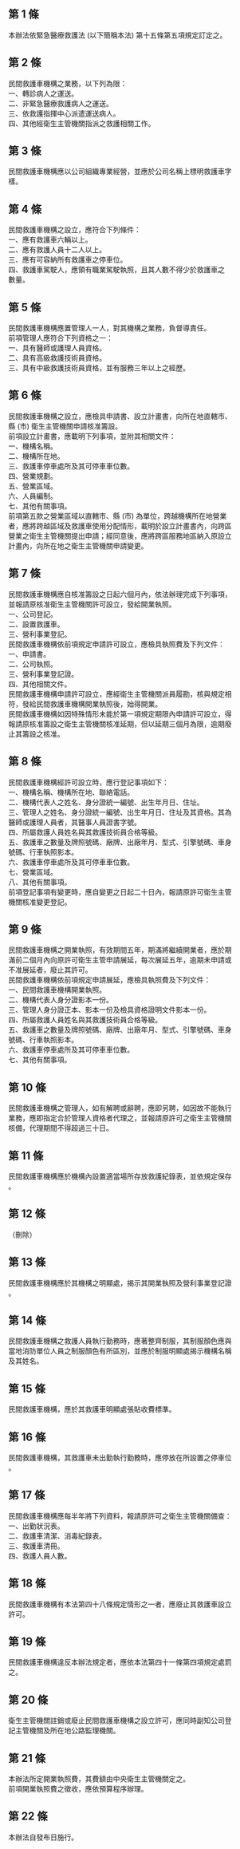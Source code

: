 第 1 條
-------
本辦法依緊急醫療救護法 (以下簡稱本法) 第十五條第五項規定訂定之。

第 2 條
-------
民間救護車機構之業務，以下列為限：  
一、轉診病人之運送。  
二、非緊急醫療救護病人之運送。  
三、依救護指揮中心派遣運送病人。  
四、其他經衛生主管機關指派之救護相關工作。

第 3 條
-------
民間救護車機構應以公司組織專業經營，並應於公司名稱上標明救護車字  
樣。

第 4 條
-------
民間救護車機構之設立，應符合下列條件：  
一、應有救護車六輛以上。  
二、應有救護人員十二人以上。  
三、應有可容納所有救護車之停車位。  
四、救護車駕駛人，應領有職業駕駛執照，且其人數不得少於救護車之  
    數量。

第 5 條
-------
民間救護車機構應置管理人一人，對其機構之業務，負督導責任。  
前項管理人應符合下列資格之一：  
一、具有醫師或護理人員資格。  
二、具有高級救護技術員資格。  
三、具有中級救護技術員資格，並有服務三年以上之經歷。

第 6 條
-------
民間救護車機構之設立，應檢具申請書、設立計畫書，向所在地直轄市、  
縣 (市) 衛生主管機關申請核准籌設。  
前項設立計畫書，應載明下列事項，並附其相關文件：  
一、機構名稱。  
二、機構所在地。  
三、救護車停車處所及其可停車車位數。  
四、營業規劃。  
五、營業區域。  
六、人員編制。  
七、其他有關事項。  
前項第五款之營業區域以直轄市、縣 (市) 為單位，跨越機構所在地營業  
者，應將跨越區域及救護車使用分配情形，載明於設立計畫書內，向跨區  
營業之衛生主管機關提出申請；經同意後，應將跨區服務地區納入原設立  
計畫內，向所在地之衛生主管機關申請變更。

第 7 條
-------
民間救護車機構應自核准籌設之日起六個月內，依法辦理完成下列事項，  
並報請原核准衛生主管機關許可設立，發給開業執照。  
一、公司登記。  
二、設置救護車。  
三、營利事業登記。  
民間救護車機構依前項規定申請許可設立，應檢具執照費及下列文件：  
一、申請書。  
二、公司執照。  
三、營利事業登記證。  
四、其他相關文件。  
民間救護車機構申請許可設立，應經衛生主管機關派員履勘，核與規定相  
符，發給民間救護車機構開業執照後，始得開業。  
民間救護車機構如因特殊情形未能於第一項規定期限內申請許可設立，得  
報請原核准籌設之衛生主管機關核准延期，但以延期三個月為限，逾期廢  
止其籌設之核准。

第 8 條
-------
民間救護車機構經許可設立時，應行登記事項如下：  
一、機構名稱、機構所在地、聯絡電話。  
二、機構代表人之姓名、身分證統一編號、出生年月日、住址。  
三、管理人之姓名、身分證統一編號、出生年月日、住址及其資格。其為  
    醫師或護理人員者，其醫事人員證書字號。  
四、所屬救護人員姓名與其救護技術員合格等級。  
五、救護車之數量及牌照號碼、廠牌、出廠年月、型式、引擎號碼、車身  
    號碼、行車執照影本。  
六、救護車停車處所及其可停車車位數。  
七、營業區域。  
八、其他有關事項。  
前項登記事項有變更時，應自變更之日起二十日內，報請原許可衛生主管  
機關核准變更登記。

第 9 條
-------
民間救護車機構之開業執照，有效期間五年，期滿將繼續開業者，應於期  
滿前二個月內向原許可衛生主管申請展延，每次展延五年，逾期未申請或  
不准展延者，廢止其許可。  
民間救護車機構依前項規定申請展延，應檢具執照費及下列文件：  
一、民間救護車機構開業執照。  
二、機構代表人身分證影本一份。  
三、管理人身分證正本、影本一份及檢具資格證明文件影本一份。  
四、所屬救護人員姓名與其救護技術員合格等級。  
五、救護車之數量及牌照號碼、廠牌、出廠年月、型式、引擎號碼、車身  
    號碼、行車執照影本。  
六、救護車停車處所及其可停車車位數。  
七、其他有關事項。

第 10 條
--------
民間救護車機構之管理人，如有解聘或辭聘，應即另聘，如因故不能執行  
業務，應即指定合於管理人資格者代理之，並報請原許可之衛生主管機關  
核備，代理期間不得超過三十日。

第 11 條
--------
民間救護車機構應於機構內設置適當場所存放救護紀錄表，並依規定保存  
。

第 12 條
--------
（刪除）

第 13 條
--------
民間救護車機構應於其機構之明顯處，揭示其開業執照及營利事業登記證  
。

第 14 條
--------
民間救護車機構之救護人員執行勤務時，應著整齊制服，其制服顏色應與  
當地消防單位人員之制服顏色有所區別，並應於制服明顯處揭示機構名稱  
及其姓名。

第 15 條
--------
民間救護車機構，應於其救護車明顯處張貼收費標準。

第 16 條
--------
民間救護車機構，其救護車未出勤執行勤務時，應停放在所設置之停車位  
。

第 17 條
--------
民間救護車機構應每半年將下列資料，報請原許可之衛生主管機關備查：  
一、出勤狀況表。  
二、救護車清潔、消毒紀錄表。  
三、救護車清冊。  
四、救護人員人數。

第 18 條
--------
民間救護車機構有本法第四十八條規定情形之一者，應廢止其救護車設立  
許可。

第 19 條
--------
民間救護車機構違反本辦法規定者，應依本法第四十一條第四項規定處罰  
之。

第 20 條
--------
衛生主管機關註銷或廢止民間救護車機構之設立許可，應同時副知公司登  
記主管機關及所在地公路監理機關。

第 21 條
--------
本辦法所定開業執照費，其費額由中央衛生主管機關定之。  
前項開業執照費之徵收，應依預算程序辦理。

第 22 條
--------
本辦法自發布日施行。

